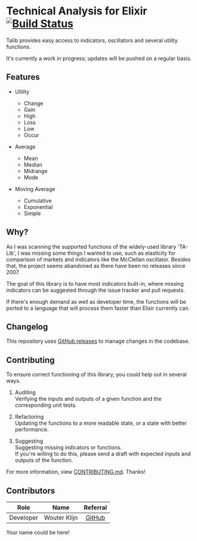 # Technical Analysis for Elixir [![Build Status](https://travis-ci.org/wuhkuh/talib.svg?branch=master)](https://travis-ci.org/wuhkuh/talib)

Talib provides easy access to indicators, oscillators and several utility
functions.

It's currently a work in progress; updates will be pushed on a regular basis.

## Features

- Utility
  - Change
  - Gain
  - High
  - Loss
  - Low
  - Occur

- Average
  - Mean
  - Median
  - Midrange
  - Mode

- Moving Average
  - Cumulative
  - Exponential
  - Simple

## Why?

As I was scanning the supported functions of the widely-used library 'TA-Lib',
I was missing some things I wanted to use, such as elasticity for comparison of
markets and indicators like the McClellan oscillator. Besides that, the project
seems abandoned as there have been no releases since 2007.

The goal of this library is to have most indicators built-in, where missing
indicators can be suggested through the issue tracker and pull requests.

If there's enough demand as well as developer time, the functions will be ported
to a language that will process them faster than Elixir currently can.

## Changelog

This repository uses [GitHub releases](https://github.com/wuhkuh/talib/releases)
to manage changes in the codebase.

## Contributing

To ensure correct functioning of this library, you could help out in several
ways.

1. Auditing  
   Verifying the inputs and outputs of a given function and the corresponding
   unit tests.

2. Refactoring  
   Updating the functions to a more readable state, or a state with better
   performance.

3. Suggesting  
   Suggesting missing indicators or functions.  
   If you're willing to do this, please send a draft with expected inputs and
   outputs of the function.

For more information, view [CONTRIBUTING.md](CONTRIBUTING.md). Thanks!

## Contributors

|   Role    |     Name     |              Referral               |
| --------- | ------------ | :---------------------------------: |
| Developer | Wouter Klijn | [GitHub](https://github.com/wuhkuh) |

Your name could be here!
